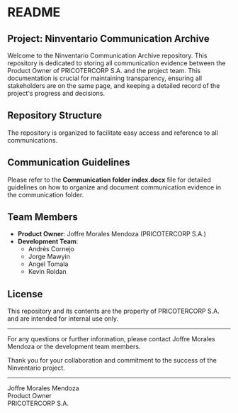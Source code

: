 # README

## Project: Ninventario Communication Archive

Welcome to the Ninventario Communication Archive repository. This repository is dedicated to storing all communication evidence between the Product Owner of PRICOTERCORP S.A. and the project team. This documentation is crucial for maintaining transparency, ensuring all stakeholders are on the same page, and keeping a detailed record of the project's progress and decisions.

## Repository Structure

The repository is organized to facilitate easy access and reference to all communications. 

## Communication Guidelines

Please refer to the **Communication folder index.docx** file for detailed guidelines on how to organize and document communication evidence in the communication folder.

## Team Members

- **Product Owner**: Joffre Morales Mendoza (PRICOTERCORP S.A.)
- **Development Team**:
  - Andrés Cornejo
  - Jorge Mawyin
  - Angel Tomala
  - Kevin Roldan

## License

This repository and its contents are the property of PRICOTERCORP S.A. and are intended for internal use only.

---

For any questions or further information, please contact Joffre Morales Mendoza or the development team members.

Thank you for your collaboration and commitment to the success of the Ninventario project.

---

Joffre Morales Mendoza  
Product Owner  
PRICOTERCORP S.A.
